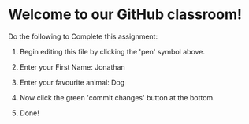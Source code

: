 # Welcome to our GitHub classroom!

Do the following to Complete this assignment:

1. Begin editing this file by clicking the 'pen' symbol above.

2. Enter your First Name: Jonathan

3. Enter your favourite animal: Dog

4. Now click the green 'commit changes' button at the bottom.

5. Done!
